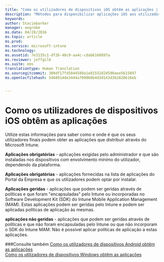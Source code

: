 ```yaml
---
title: "Como os utilizadores de dispositivos iOS obtêm as aplicações | Microsoft Intune"
description: "Métodos para disponibilizar aplicações iOS aos utilizadores finais"
keywords: 
author: Staciebarker
manager: angrobe
ms.date: 04/28/2016
ms.topic: article
ms.prod: 
ms.service: microsoft-intune
ms.technology: 
ms.assetid: 7e3135c1-df26-48c9-aa4c-cdab6168897a
ms.reviewer: jeffgilb
ms.suite: ems
translationtype: Human Translation
ms.sourcegitcommit: 300df17fd5844589a1e81552d2d590aee5615897
ms.openlocfilehash: 5468914de3444a709068b4d3d143d3b2828616eb


---
```



# Como os utilizadores de dispositivos iOS obtêm as aplicações

Utilize estas informações para saber como e onde é que os seus utilizadores finais podem obter as aplicações que distribuir através do Microsoft Intune.

**Aplicações obrigatórias** - aplicações exigidas pelo administrador e que são instaladas nos dispositivos com envolvimento mínimo do utilizador, dependendo da plataforma.

**Aplicações obrigatórias** - aplicações fornecidas na lista de aplicações do Portal da Empresa e que os utilizadores podem optar por instalar.

**Aplicações geridas** - aplicações que podem ser geridas através de políticas e que foram "encapsuladas" pelo Intune ou incorporadas no Software Development Kit (SDK) do Intune Mobile Application Management (MAM). Estas aplicações podem ser geridas pelo Intune e podem ser aplicadas políticas de aplicação às mesmas.

**aplicações não geridas** - aplicações que podem ser geridas através de políticas e que não foram encapsuladas pelo Intune ou que não incorporam o SDK do Intune MAM. Não é possível aplicar políticas de aplicação a estas aplicações.

###Consulte também
[Como os utilizadores de dispositivos Android obtêm as aplicações](how-your-android-users-get-their-apps.md)</br>
[Como os utilizadores de dispositivos Windows obtêm as aplicações](how-your-windows-users-get-their-apps.md)



<!--HONumber=Jul16_HO4-->


